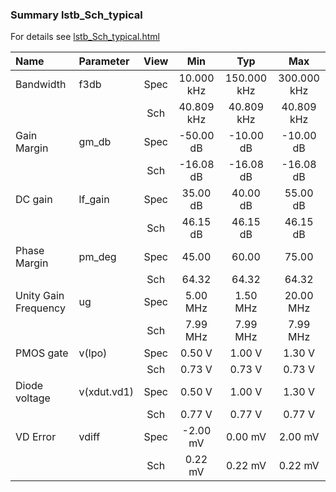### Summary lstb_Sch_typical

For details see <a href='lstb_Sch_typical.html'>lstb_Sch_typical.html</a>

|**Name**|**Parameter**|**View**|**Min** | **Typ** | **Max**|
|:---|:---|:---:|:---:|:---:|:---:|
|Bandwidth|f3db | Spec | 10.000 kHz | 150.000 kHz | 300.000 kHz |
| | | Sch|40.809 kHz | 40.809 kHz | 40.809 kHz |
|Gain Margin|gm\_db | Spec | -50.00 dB | -10.00 dB | -10.00 dB |
| | | Sch|-16.08 dB | -16.08 dB | -16.08 dB |
|DC gain|lf\_gain | Spec | 35.00 dB | 40.00 dB | 55.00 dB |
| | | Sch|46.15 dB | 46.15 dB | 46.15 dB |
|Phase Margin|pm\_deg | Spec | 45.00  | 60.00  | 75.00  |
| | | Sch|64.32  | 64.32  | 64.32  |
|Unity Gain Frequency|ug | Spec | 5.00 MHz | 1.50 MHz | 20.00 MHz |
| | | Sch|7.99 MHz | 7.99 MHz | 7.99 MHz |
|PMOS gate|v(lpo) | Spec | 0.50 V | 1.00 V | 1.30 V |
| | | Sch|0.73 V | 0.73 V | 0.73 V |
|Diode voltage|v(xdut.vd1) | Spec | 0.50 V | 1.00 V | 1.30 V |
| | | Sch|0.77 V | 0.77 V | 0.77 V |
|VD Error|vdiff | Spec | -2.00 mV | 0.00 mV | 2.00 mV |
| | | Sch|0.22 mV | 0.22 mV | 0.22 mV |
